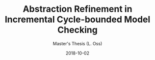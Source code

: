 ---
title: "Abstraction Refinement in Incremental Cycle-bounded Model Checking"
date: 2018-10-02
draft: false
subtitle: "Master's Thesis (L. Oss)"
in: "2018 -- 2019"
section: "Work Experience"
subsection: "Student Supervision"
---